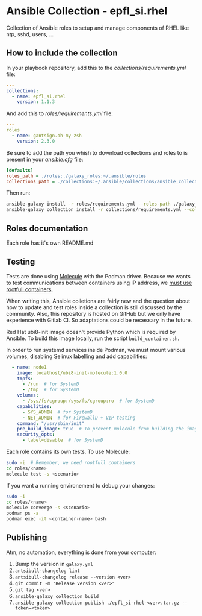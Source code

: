 # Ansible Collection - epfl_si.rhel

Collection of Ansible roles to setup and manage components of RHEL like ntp, sshd, users, ...


## How to include the collection

In your playbook repository, add this to the *collections/requirements.yml* file:

```yaml
---
collections:
  - name: epfl_si.rhel
    version: 1.1.3
```

And add this to *roles/requirements.yml* file:

```yaml
---
roles
  - name: gantsign.oh-my-zsh
    version: 2.3.0
```

Be sure to add the path you whish to download collections and roles to is present in your *ansible.cfg* file:

```ini
[defaults]
roles_path = ./roles:./galaxy_roles:~/.ansible/roles
collections_path = ./collections:~/.ansible/collections/ansible_collections
```

Then run:

```bash
ansible-galaxy install -r roles/requirements.yml --roles-path ./galaxy_roles
ansible-galaxy collection install -r collections/requirements.yml --collections-path ./collections
```

## Roles documentation

Each role has it's own README.md


## Testing

Tests are done using [Molecule](https://molecule.readthedocs.io) with the Podman driver. Because we wants to test communications between containers using IP address, we [must use rootfull containers](https://www.redhat.com/sysadmin/container-networking-podman).

When writing this, Ansible colletions are fairly new and the question about how to update and test roles inside a collection is still discussed by the community. Also, this repository is hosted on GitHub but we only have experience with Gitlab CI. So adaptations could be necessary in the future.

Red Hat ubi8-init image doesn't provide Python which is required by Ansible. To build this image locally, run the script `build_container.sh`.

In order to run systemd services inside Podman, we must mount various volumes, disabling Selinux labelling and add capabilities:

```yaml
  - name: node1
    image: localhost/ubi8-init-molecule:1.0.0
    tmpfs:
      - /run  # for SystemD
      - /tmp  # for SystemD
    volumes:
      - /sys/fs/cgroup:/sys/fs/cgroup:ro  # for SystemD
    capabilities:
      - SYS_ADMIN  # for SystemD
      - NET_ADMIN  # for FirewallD + VIP testing
    command: "/usr/sbin/init"
    pre_build_image: true  # To prevent molecule from building the image itself
    security_opts:
      - label=disable  # for SystemD
```

Each role contains its own tests. To use Molecule:

```bash
sudo -i  # Remember, we need rootfull containers
cd roles/<name>
molecule test -s <scenario>
```

If you want a running environement to debug your changes:

```bash
sudo -i
cd roles/<name>
molecule converge -s <scenario>
podman ps -a
podman exec -it <container-name> bash
```

## Publishing

Atm, no automation, everything is done from your computer:

1. Bump the version in `galaxy.yml`
1. `antsibull-changelog lint`
1. `antsibull-changelog release --version <ver>`
1. `git commit -m "Release version <ver>"`
1. `git tag <ver>`
1. `ansible-galaxy collection build`
1. `ansible-galaxy collection publish ./epfl_si-rhel-<ver>.tar.gz --token=<token>`

